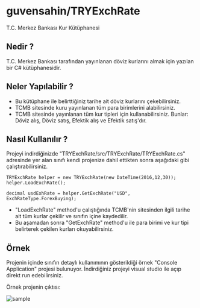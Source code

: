# guvensahin/TRYExchRate
T.C. Merkez Bankası Kur Kütüphanesi

## Nedir ?
T.C. Merkez Bankası tarafından yayınlanan döviz kurlarını almak için yazılan bir C# kütüphanesidir.

## Neler Yapılabilir ?
- Bu kütüphane ile belirttiğiniz tarihe ait döviz kurlarını çekebilirsiniz.
- TCMB sitesinde kuru yayınlanan tüm para birimlerini alabilirsiniz.
- TCMB sitesinde yayınlanan tüm kur tipleri için kullanabilirsiniz. Bunlar: Döviz alış, Döviz satış, Efektik alış ve Efektik satış'dır.

## Nasıl Kullanılır ?
Projeyi indirdiğinizde "TRYExchRate/src/TRYExchRate/TRYExchRate.cs" adresinde yer alan sınıfı kendi projenize dahil ettikten sonra aşağıdaki gibi çalıştırabilirsiniz.

```
TRYExchRate helper = new TRYExchRate(new DateTime(2016,12,30));
helper.LoadExchRate();

decimal usdExhRate = helper.GetExchRate("USD", ExchRateType.ForexBuying);
```

- "LoadExchRate" method'u çalıştığında TCMB'nin sitesinden ilgili tarihe ait tüm kurlar çekilir ve sınıfın içine kaydedilir.
- Bu aşamadan sonra "GetExchRate" method'u ile para birimi ve kur tipi belirterek çekilen kurları okuyabilirsiniz.

## Örnek
Projenin içinde sınıfın detaylı kullanımının gösterildiği örnek "Console Application" projesi bulunuyor. İndirdiğiniz projeyi visual studio ile açıp direkt run edebilirsiniz.

Örnek projenin çıktısı:

![sample](http://guvensahin.com/wp-content/uploads/2017/01/TRYExchRateSample.png)

